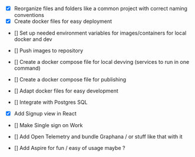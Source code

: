 - [x] Reorganize files and folders like a common project with correct naming conventions
- [x] Create docker files for easy deployment
- [] Set up needed environment variables for images/containers for local docker and dev
- [] Push images to repository
- [] Create a docker compose file for local devving (services to run in one command)
- [] Create a docker compose file for publishing

- [] Adapt docker files for easy development

- [] Integrate with Postgres SQL

- [x] Add Signup view in React 
- [] Make Single sign on Work

- [] Add Open Telemetry and bundle Graphana / or stuff like that with it
- [] Add Aspire for fun / easy of usage maybe ?